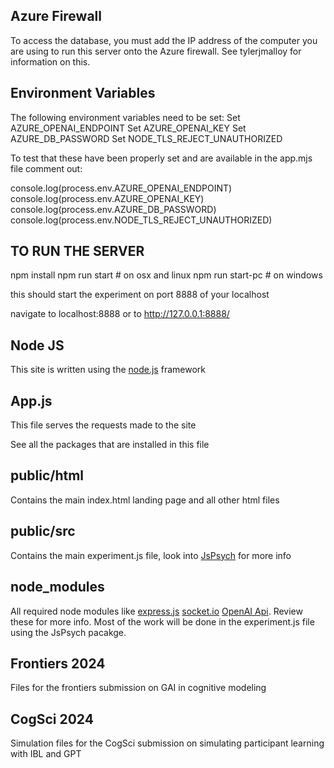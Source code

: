 ## Azure Firewall

To access the database, you must add the IP address of the computer you are using to run this server onto the Azure firewall.
See tylerjmalloy for information on this. 

## Environment Variables

The following environment variables need to be set:
Set AZURE_OPENAI_ENDPOINT
Set AZURE_OPENAI_KEY
Set AZURE_DB_PASSWORD
Set NODE_TLS_REJECT_UNAUTHORIZED

To test that these have been properly set and are available in the app.mjs file comment out:

console.log(process.env.AZURE_OPENAI_ENDPOINT)
console.log(process.env.AZURE_OPENAI_KEY)
console.log(process.env.AZURE_DB_PASSWORD)
console.log(process.env.NODE_TLS_REJECT_UNAUTHORIZED)

## TO RUN THE SERVER 
npm install
npm run start # on osx and linux 
npm run start-pc # on windows 

this should start the experiment on port 8888 of your localhost 

navigate to 
localhost:8888
or to 
http://127.0.0.1:8888/

## Node JS

This site is written using the [node.js](https://nodejs.org/en/) framework 


## App.js 

This file serves the requests made to the site 

See all the packages that are installed in this file 

## public/html 

Contains the main index.html landing page and all other html files 

## public/src 

Contains the main experiment.js file, look into [JsPsych](https://www.jspsych.org/7.3/) for more info 

## node_modules

All required node modules like [express.js](https://expressjs.com/) [socket.io](https://socket.io/) [OpenAI Api](https://platform.openai.com/docs/libraries). Review these for more info. Most of the work will be done in the experiment.js file using the JsPsych pacakge. 

## Frontiers 2024

Files for the frontiers submission on GAI in cognitive modeling 

## CogSci 2024

Simulation files for the CogSci submission on simulating participant learning with IBL and GPT 